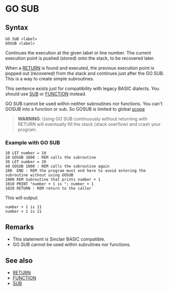 # GO SUB


## Syntax
```
GO SUB <label>
GOSUB <label>
```
Continues the execution at the given label or line number.
The current execution point is pushed (stored) onto the stack,
to be recovered later.

When a [RETURN](return.md) is found and executed, the previous
execution point is popped out (recovered) from the stack and
continues just after the GO SUB. This is a way to create simple
subroutines.

This sentence exists just for compatibility with legacy BASIC
dialects. You should use [SUB](sub.md) or [FUNCTION](function.md) instead.

GO SUB cannot be used within neither subroutines nor functions.
You can't GOSUB into a function or sub. So GOSUB is limited to
global [scope](scope.md)

> **WARNING**: Using GO SUB continuously without returning with
> RETURN will eventually fill the stack (stack overflow) and crash
> your program.

### Example with GO SUB

```
10 LET number = 10
20 GOSUB 1000 : REM calls the subroutine
30 LET number = 20
40 GOSUB 1000 : REM calls the subroutine again
100  END : REM the program must end here to avoid entering the subroutine without using GOSUB
1000 REM Subroutine that prints number + 1
1010 PRINT "number + 1 is "; number + 1
1020 RETURN : REM return to the caller
```

This will output:

```
number + 1 is 11
number + 1 is 21
```


## Remarks
* This statement is Sinclair BASIC compatible.
* GO SUB cannot be used within subrutines nor functions.

## See also
* [RETURN](return.md)
* [FUNCTION](function.md)
* [SUB](sub.md)
